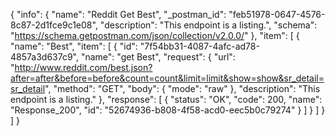 {
  "info": {
    "name": "Reddit Get Best",
    "_postman_id": "feb51978-0647-4576-8c87-2d1fce9c1e08",
    "description": "This endpoint is a listing.",
    "schema": "https://schema.getpostman.com/json/collection/v2.0.0/"
  },
  "item": [
    {
      "name": "Best",
      "item": [
        {
          "id": "7f54bb31-4087-4afc-ad78-4857a3d637c9",
          "name": "get&nbsp;Best",
          "request": {
            "url": "http://www.reddit.com/best.json?after=after&before=before&count=count&limit=limit&show=show&sr_detail=sr_detail",
            "method": "GET",
            "body": {
              "mode": "raw"
            },
            "description": "This endpoint is a listing."
          },
          "response": [
            {
              "status": "OK",
              "code": 200,
              "name": "Response_200",
              "id": "52674936-b808-4f58-acd0-eec5b0c79274"
            }
          ]
        }
      ]
    }
  ]
}